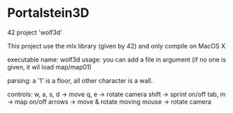 # Portalstein3D
42 project 'wolf3d'

This project use the mlx library (given by 42) and only compile on MacOS X

executable name: wolf3d
usage: you can add a file in argument (if no one is given, it wil load map/map01)

parsing: a '1' is a floor, all other character is a wall.

controls: 
w, a, s, d -> move
q, e -> rotate camera
shift -> sprint on/off
tab, m -> map on/off
arrows -> move & rotate
moving mouse -> rotate camera
